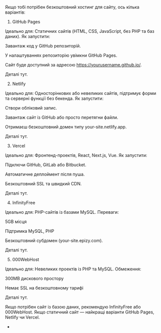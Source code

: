 Якщо тобі потрібен безкоштовний хостинг для сайту, ось кілька варіантів:

1. GitHub Pages

Ідеально для: Статичних сайтів (HTML, CSS, JavaScript, без PHP та баз даних).
Як запустити:

Завантаж код у GitHub репозиторій.

У налаштуваннях репозиторію увімкни GitHub Pages.

Сайт буде доступний за адресою https://yourusername.github.io/.

Деталі тут.


2. Netlify

Ідеально для: Односторінкових або невеликих сайтів, підтримує форми та серверні функції без бекенда.
Як запустити:

Створи обліковий запис.

Завантаж сайт із GitHub або просто перетягни файли.

Отримаєш безкоштовний домен типу your-site.netlify.app.

Деталі тут.


3. Vercel

Ідеально для: Фронтенд-проектів, React, Next.js, Vue.
Як запустити:

Підключи GitHub, GitLab або Bitbucket.

Автоматичне деплоймент після пуша.

Безкоштовний SSL та швидкий CDN.

Деталі тут.


4. InfinityFree

Ідеально для: PHP-сайтів із базами MySQL.
Переваги:

5GB місця

Підтримка MySQL, PHP

Безкоштовний субдомен (your-site.epizy.com).

Деталі тут.


5. 000WebHost

Ідеально для: Невеликих проектів із PHP та MySQL.
Обмеження:

300MB дискового простору

Немає SSL на безкоштовному тарифі

Деталі тут.


Якщо потрібен сайт із базою даних, рекомендую InfinityFree або 000WebHost.
Якщо статичний сайт — найкращі варіанти GitHub Pages, Netlify чи Vercel.

 -
